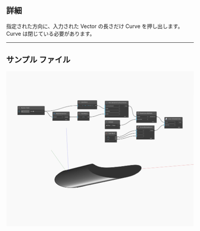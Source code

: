 ## 詳細
指定された方向に、入力された Vector の長さだけ Curve を押し出します。Curve は閉じている必要があります。
___
## サンプル ファイル

![ExtrudeAsSolid (direction)](./Autodesk.DesignScript.Geometry.Curve.ExtrudeAsSolid(direction)_img.jpg)

